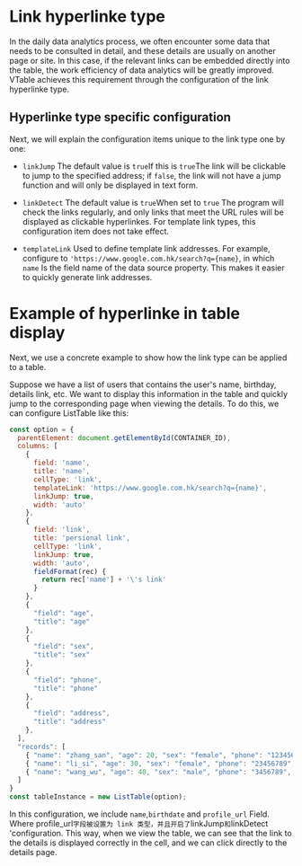 # Link hyperlinke type

In the daily data analytics process, we often encounter some data that needs to be consulted in detail, and these details are usually on another page or site. In this case, if the relevant links can be embedded directly into the table, the work efficiency of data analytics will be greatly improved. VTable achieves this requirement through the configuration of the link hyperlinke type.

## Hyperlinke type specific configuration

Next, we will explain the configuration items unique to the link type one by one:

*   `linkJump` The default value is `true`If this is `true`The link will be clickable to jump to the specified address; if `false`, the link will not have a jump function and will only be displayed in text form.

*   `linkDetect` The default value is `true`When set to `true` The program will check the links regularly, and only links that meet the URL rules will be displayed as clickable hyperlinkes. For template link types, this configuration item does not take effect.

*   `templateLink` Used to define template link addresses. For example, configure to `'https://www.google.com.hk/search?q={name}`, in which `name` Is the field name of the data source property. This makes it easier to quickly generate link addresses.

# Example of hyperlinke in table display

Next, we use a concrete example to show how the link type can be applied to a table.

Suppose we have a list of users that contains the user's name, birthday, details link, etc. We want to display this information in the table and quickly jump to the corresponding page when viewing the details. To do this, we can configure ListTable like this:

```javascript livedemo template=vtable
const option = {
  parentElement: document.getElementById(CONTAINER_ID),
  columns: [
    {
      field: 'name',
      title: 'name',
      cellType: 'link',
      templateLink: 'https://www.google.com.hk/search?q={name}',
      linkJump: true,
      width: 'auto'
    },
    {
      field: 'link',
      title: 'persional link',
      cellType: 'link',
      linkJump: true,
      width: 'auto',
      fieldFormat(rec) {
        return rec['name'] + '\'s link'
      }
    },
    {
      "field": "age",
      "title": "age"
    },
    {
      "field": "sex",
      "title": "sex"
    },
    {
      "field": "phone",
      "title": "phone"
    },
    {
      "field": "address",
      "title": "address"
    },
  ],
  "records": [
    { "name": "zhang_san", "age": 20, "sex": "female", "phone": "123456789", "address": "beijing haidian", "link": 'https://www.google.com.hk' },
    { "name": "li_si", "age": 30, "sex": "female", "phone": "23456789", "address": "beijing chaoyang", "link": 'https://www.google.com.hk' },
    { "name": "wang_wu", "age": 40, "sex": "male", "phone": "3456789", "address": "beijing fengtai", "link": 'https://www.google.com.hk' }
  ]
}
const tableInstance = new ListTable(option);

```

In this configuration, we include `name`,`birthdate` and `profile_url` Field. Where profile\_url`字段被设置为 link 类型，并且开启了`linkJump`和`linkDetect 'configuration. This way, when we view the table, we can see that the link to the details is displayed correctly in the cell, and we can click directly to the details page.

